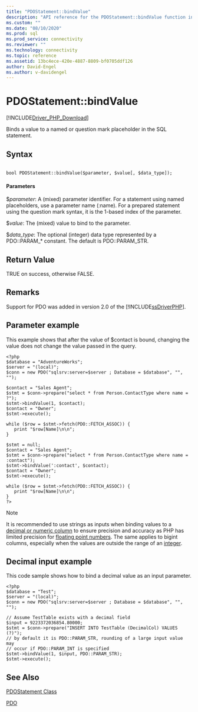 ```yaml
---
title: "PDOStatement::bindValue"
description: "API reference for the PDOStatement::bindValue function in the Microsoft PDO_SQLSRV Driver for PHP for SQL Server."
ms.custom: ""
ms.date: "08/10/2020"
ms.prod: sql
ms.prod_service: connectivity
ms.reviewer: ""
ms.technology: connectivity
ms.topic: reference
ms.assetid: 13bc4ece-420e-4887-8809-bf0705ddf126
author: David-Engel
ms.author: v-davidengel
---
```

# PDOStatement::bindValue
[!INCLUDE[Driver_PHP_Download](../../includes/driver_php_download.md)]

Binds a value to a named or question mark placeholder in the SQL statement.  
  
## Syntax  
  
```  
  
bool PDOStatement::bindValue($parameter, $value[, $data_type]);  
```  
  
#### Parameters  
$*parameter*: A (mixed) parameter identifier. For a statement using named placeholders, use a parameter name (:name). For a prepared statement using the question mark syntax, it is the 1-based index of the parameter.
  
$*value*: The (mixed) value to bind to the parameter.  
  
$*data_type*: The optional (integer) data type represented by a PDO::PARAM_* constant. The default is PDO::PARAM_STR.  
  
## Return Value  
TRUE on success, otherwise FALSE.  
  
## Remarks  
  
Support for PDO was added in version 2.0 of the [!INCLUDE[ssDriverPHP](../../includes/ssdriverphp_md.md)].  
  
## Parameter example  
This example shows that after the value of $contact is bound, changing the value does not change the value passed in the query.  
  
```  
<?php  
$database = "AdventureWorks";  
$server = "(local)";  
$conn = new PDO("sqlsrv:server=$server ; Database = $database", "", "");  
  
$contact = "Sales Agent";  
$stmt = $conn->prepare("select * from Person.ContactType where name = ?");  
$stmt->bindValue(1, $contact);  
$contact = "Owner";  
$stmt->execute();  
  
while ($row = $stmt->fetch(PDO::FETCH_ASSOC)) {  
   print "$row[Name]\n\n";  
}  
  
$stmt = null;  
$contact = "Sales Agent";  
$stmt = $conn->prepare("select * from Person.ContactType where name = :contact");  
$stmt->bindValue(':contact', $contact);  
$contact = "Owner";  
$stmt->execute();  
  
while ($row = $stmt->fetch(PDO::FETCH_ASSOC)) {  
   print "$row[Name]\n\n";  
}  
?>  
```

> [!NOTE]
> It is recommended to use strings as inputs when binding values to a [decimal or numeric column](../../t-sql/data-types/decimal-and-numeric-transact-sql.md) to ensure precision and accuracy as PHP has limited precision for [floating point numbers](https://php.net/manual/en/language.types.float.php). The same applies to bigint columns, especially when the values are outside the range of an [integer](../../t-sql/data-types/int-bigint-smallint-and-tinyint-transact-sql.md).

## Decimal input example  
This code sample shows how to bind a decimal value as an input parameter.  

```
<?php  
$database = "Test";  
$server = "(local)";  
$conn = new PDO("sqlsrv:server=$server ; Database = $database", "", "");  

// Assume TestTable exists with a decimal field 
$input = 9223372036854.80000;
$stmt = $conn->prepare("INSERT INTO TestTable (DecimalCol) VALUES (?)");
// by default it is PDO::PARAM_STR, rounding of a large input value may
// occur if PDO::PARAM_INT is specified
$stmt->bindValue(1, $input, PDO::PARAM_STR);
$stmt->execute();
```
  
## See Also  
[PDOStatement Class](../../connect/php/pdostatement-class.md)

[PDO](https://php.net/manual/book.pdo.php)  
